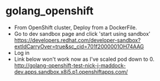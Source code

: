 # golang_openshift
* From OpenShift cluster, Deploy from a DockerFile. 
* Go to dev sandbox page and click 'start using sandbox' https://developers.redhat.com/developer-sandbox?extIdCarryOver=true&sc_cid=701f2000001OH74AAG 
* Log in
* Link below won't work now as I've scaled pod down to 0. <br>
http://golang-openshift-test-nick-j-maddock-dev.apps.sandbox.x8i5.p1.openshiftapps.com/
